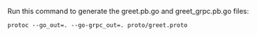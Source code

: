 Run this command to generate the greet.pb.go and greet_grpc.pb.go files:

`protoc --go_out=. --go-grpc_out=. proto/greet.proto`